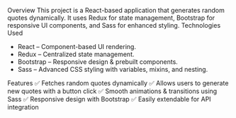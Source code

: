 Overview
This project is a React-based application that generates random quotes dynamically. It uses Redux for state management, Bootstrap for responsive UI components, and Sass for enhanced styling.
Technologies Used
- React – Component-based UI rendering.
- Redux – Centralized state management.
- Bootstrap – Responsive design & prebuilt components.
- Sass – Advanced CSS styling with variables, mixins, and nesting.

Features
✅ Fetches random quotes dynamically
✅ Allows users to generate new quotes with a button click
✅ Smooth animations & transitions using Sass
✅ Responsive design with Bootstrap
✅ Easily extendable for API integration
